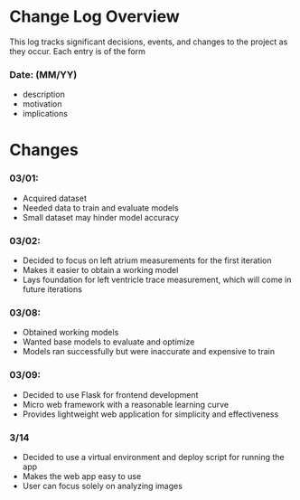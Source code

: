 # Change Log Overview
This log tracks significant decisions, events, and changes to the project as they occur. Each entry is of the form
### Date: (MM/YY)
* description
* motivation
* implications

# Changes
### 03/01: 
* Acquired dataset
* Needed data to train and evaluate models
* Small dataset may hinder model accuracy

### 03/02: 
* Decided to focus on left atrium measurements for the first iteration
* Makes it easier to obtain a working model
* Lays foundation for left ventricle trace measurement, which will come in future iterations

### 03/08: 
* Obtained working models
* Wanted base models to evaluate and optimize
* Models ran successfully but were inaccurate and expensive to train

### 03/09: 
* Decided to use Flask for frontend development
* Micro web framework with a reasonable learning curve
* Provides lightweight web application for simplicity and effectiveness

### 3/14
* Decided to use a virtual environment and deploy script for running the app
* Makes the web app easy to use
* User can focus solely on analyzing images


